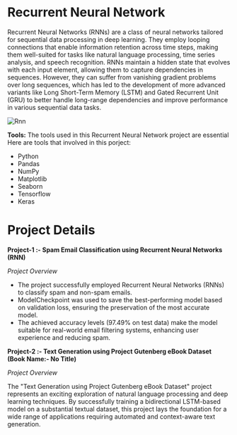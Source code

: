 # Recurrent Neural Network

Recurrent Neural Networks (RNNs) are a class of neural networks tailored for sequential data processing in deep learning. They employ looping connections that enable information retention across time steps, making them well-suited for tasks like natural language processing, time series analysis, and speech recognition. RNNs maintain a hidden state that evolves with each input element, allowing them to capture dependencies in sequences. However, they can suffer from vanishing gradient problems over long sequences, which has led to the development of more advanced variants like Long Short-Term Memory (LSTM) and Gated Recurrent Unit (GRU) to better handle long-range dependencies and improve performance in various sequential data tasks.

![Rnn](https://github.com/JAbhi09/Data-Science/assets/143057373/7f0ab36f-5e2c-4964-9043-81093b215299)

**Tools:** The tools used in this Recurrent Neural Network project are essential Here are tools that involved in this porject:

- Python
- Pandas
- NumPy
- Matplotlib
- Seaborn
- Tensorflow
- Keras

# Project Details

**Project-1 :- Spam Email Classification using Recurrent Neural Networks (RNN)**

*Project Overview*

-  The project successfully employed Recurrent Neural Networks (RNNs) to classify spam and non-spam emails.
-  ModelCheckpoint was used to save the best-performing model based on validation loss, ensuring the preservation of the most accurate model.
-  The achieved accuracy levels (97.49% on test data) make the model suitable for real-world email filtering systems, enhancing user experience and reducing spam.


**Project-2 :- Text Generation using Project Gutenberg eBook Dataset (Book Name:- No Title)**

*Project Overview*

The "Text Generation using Project Gutenberg eBook Dataset" project represents an exciting exploration of natural language processing and deep learning techniques. By successfully training a bidirectional LSTM-based model on a substantial textual dataset, this project lays the foundation for a wide range of applications requiring automated and context-aware text generation.



